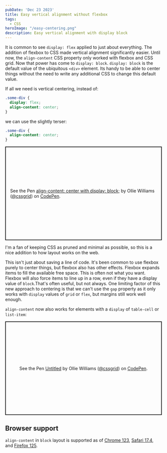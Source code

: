 ```yaml
---
pubDate: 'Dec 23 2023'
title: Easy vertical alignment without flexbox
tags:
  - CSS
heroImage: "/easy-centering.png"
description: Easy vertical alignment with display block
---
```


It is common to see `display: flex` applied to just about everything. The addition of flexbox to CSS made vertical alignment significantly easier. Until now, the `align-content` CSS property only worked with flexbox and CSS grid. Now that power has come to `display: block`. `display: block` is the default value of the ubiquitous `<div>` element. Its handy to be able to center things without the need to write any additional CSS to change this default value.

If all we need is vertical centering, instead of:

```css
.some-div {
  display: flex;
  align-content: center;
}
```

we can use the slightly terser:

```css
.some-div {
  align-content: center;
}
```

<p class="codepen" data-height="300" data-default-tab="result" data-slug-hash="mdvYZma" data-user="cssgrid" style="height: 300px; box-sizing: border-box; display: flex; align-items: center; justify-content: center; border: 2px solid; margin: 1em 0; padding: 1em;">
  <span>See the Pen <a href="https://codepen.io/cssgrid/pen/mdvYZma">
  align-content: center with display: block;</a> by Ollie Williams (<a href="https://codepen.io/cssgrid">@cssgrid</a>)
  on <a href="https://codepen.io">CodePen</a>.</span>
</p>
<script async src="https://cpwebassets.codepen.io/assets/embed/ei.js"></script>

I'm a fan of keeping CSS as pruned and minimal as possible, so this is a nice addition to how layout works on the web.

This isn't just about saving a line of code. It's been common to use flexbox purely to center things, but flexbox also has other effects. Flexbox expands items to fill the available free space. This is often not what you want. Flexbox will also force items to line up in a row, even if they have a display value of `block`.That's often useful, but not always. One limiting factor of this new approach to centering is that we can't use the `gap` property as it only works with `display` values of `grid` or `flex`, but margins still work well enough.

`align-content` now also works for elements with a `display` of `table-cell` or `list-item`:

<p class="codepen" data-height="300" data-default-tab="result" data-slug-hash="gOqVwBP" data-user="cssgrid" style="height: 300px; box-sizing: border-box; display: flex; align-items: center; justify-content: center; border: 2px solid; margin: 1em 0; padding: 1em;">
  <span>See the Pen <a href="https://codepen.io/cssgrid/pen/gOqVwBP">
  Untitled</a> by Ollie Williams (<a href="https://codepen.io/cssgrid">@cssgrid</a>)
  on <a href="https://codepen.io">CodePen</a>.</span>
</p>
<script async src="https://cpwebassets.codepen.io/assets/embed/ei.js"></script>

## Browser support
`align-content` in `block` layout is supported as of [Chrome 123](https://chromestatus.com/feature/5159040328138752), [Safari 17.4](https://developer.apple.com/documentation/safari-release-notes/safari-17_4-release-notes#CSS), and [Firefox 125](https://www.mozilla.org/en-US/firefox/125.0a1/releasenotes/#:~:text=align%2Dcontent%20works%20now%20in%20block%20layout%2C%20allowing%20block%20direction%20alignment%20without%20needing%20a%20flex%20or%20grid%20container.).

